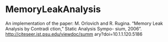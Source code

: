 MemoryLeakAnalysis
==================

An implementation of the paper: M. Orlovich and R. Rugina. “Memory Leak Analysis by Contradi ction,” Static Analysis Sympo- sium, 2006”. http://citeseer.ist.psu.edu/viewdoc/summ ary?doi=10.1.1.120.5186
